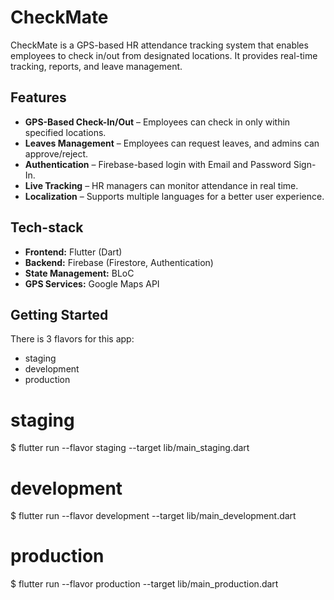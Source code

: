 # CheckMate

CheckMate is a GPS-based HR attendance tracking system that enables employees to check in/out from designated locations. It provides real-time tracking, reports, and leave management.

## Features
- **GPS-Based Check-In/Out** – Employees can check in only within specified locations.
- **Leaves Management** – Employees can request leaves, and admins can approve/reject.
- **Authentication** – Firebase-based login with Email and Password Sign-In.
- **Live Tracking** – HR managers can monitor attendance in real time.  
- **Localization** – Supports multiple languages for a better user experience.

## Tech-stack
- **Frontend:** Flutter (Dart)
- **Backend:** Firebase (Firestore, Authentication)
- **State Management:** BLoC
- **GPS Services:** Google Maps API 

## Getting Started

There is 3 flavors for this app:
- staging
- development
- production

# staging
$ flutter run --flavor staging --target lib/main_staging.dart

# development
$ flutter run --flavor development --target lib/main_development.dart

# production
$ flutter run --flavor production --target lib/main_production.dart
